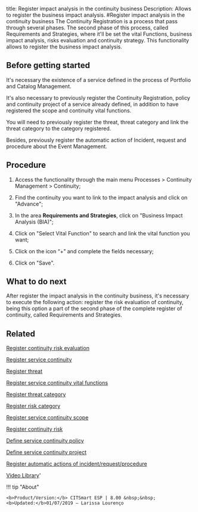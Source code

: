 title: Register impact analysis in the continuity business
Description: Allows to register the business impact analysis. 
#Register impact analysis in the continuity business
The Continuity Registration is a process that pass through several phases. The second phase of this process, called Requirements and Strategies, where it'll be set the vital Functions, business impact analysis, risks evaluation and continuity strategy. This functionality allows to register the business impact analysis.

Before getting started
--------------------------

It's necessary the existence of a service defined in the process of Portfolio
and Catalog Management.

It's also necessary to previously register the Continuity Registration, policy
and continuity project of a service already defined, in addition to have
registered the scope and continuity vital functions.

You will need to previously register the threat, threat category and link the
threat category to the category registered.

Besides, previously register the automatic action of Incident, request and
procedure about the Event Management.

Procedure
-------------

1.  Access the functionality through the main menu Processes \> Continuity
    Management \> Continuity;

2.  Find the continuity you want to link to the impact analysis and click on
    "Advance";

3.  In the area **Requirements and Strategies**, click on "Business Impact
    Analysis (BIA)";

4.  Click on "Select Vital Function" to search and link the vital function you
    want;

5.  Click on the icon “+” and complete the fields necessary;

6.  Click on "Save".

What to do next
-------------------

After register the impact analysis in the continuity business, it's necessary to
execute the following action: register the risk evaluation of continuity, being
this option a part of the second phase of the complete register of continuity,
called Requirements and Strategies.

Related
-----------

[Register continuity risk evaluation](/en-us/citsmart-esp-8/processes/continuity/use/continuity-risk-evaluation.html)

[Register service continuity](/en-us/citsmart-esp-8/processes/continuity/use/register-service-continuity.html)

[Register threat](/en-us/citsmart-esp-8/processes/continuity/use/register-threat.html)

[Register service continuity vital functions](/en-us/citsmart-esp-8/processes/continuity/use/continuity-vital-functions.html)

[Register threat category](/en-us/citsmart-esp-8/processes/continuity/use/threat-category.html)

[Register risk category](/en-us/citsmart-esp-8/processes/continuity/use/risk-category.html)

[Register service continuity scope](/en-us/citsmart-esp-8/processes/continuity/use/service-continuity-scope.html)

[Register continuity risk](/en-us/citsmart-esp-8/processes/continuity/use/register-continuity-risk.html)

[Define service continuity policy](/en-us/citsmart-esp-8/processes/continuity/use/continuity-policy.html)

[Define service continuity project](/en-us/citsmart-esp-8/processes/continuity/use/service-continuity-project.html)

[Register automatic actions of incident/request/procedure](/en-us/citsmart-esp-8/additional-features/automation-of-operation/configuration/register-automatic-actions-incident-request-procedure.html)

<i class='fa fa-youtube-play  fa-2x' style='color:#97ce17;vertical-align: middle;'> </i> [Video Library](https://www.youtube.com/playlist?list=PLB5qK2uzf2RPwpIsGu97d5LVHeTNzpTMC)'

!!! tip "About"

    <b>Product/Version:</b> CITSmart ESP | 8.00 &nbsp;&nbsp;
    <b>Updated:</b>01/07/2019 – Larissa Lourenço

